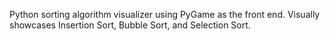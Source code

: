 Python sorting algorithm visualizer using PyGame as the front end. Visually showcases Insertion Sort, Bubble Sort, and Selection Sort.
